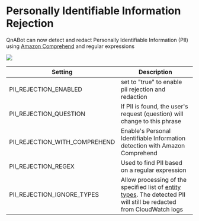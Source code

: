 # Personally Identifiable Information Rejection

QnABot can now detect and redact Personally Identifiable Information (PII) using [Amazon Comprehend](https://docs.aws.amazon.com/comprehend/latest/dg/how-pii.html) and regular expressions


![](./settings.png)


Setting | Description |
---------|----------|
 PII_REJECTION_ENABLED | set to "true" to enable pii rejection and redaction |
 PII_REJECTION_QUESTION | If PII is found, the user's request (question) will change to this phrase|
 PII_REJECTION_WITH_COMPREHEND | Enable's Personal Identifiable Information detection with Amazon Comprehend |
 PII_REJECTION_REGEX | Used to find PII based on a regular expression |
 PII_REJECTION_IGNORE_TYPES | Allow processing of the specified list of [entity types](https://aws.amazon.com/blogs/machine-learning/detecting-and-redacting-pii-using-amazon-comprehend/).  The detected PII will still be redacted from CloudWatch logs |


